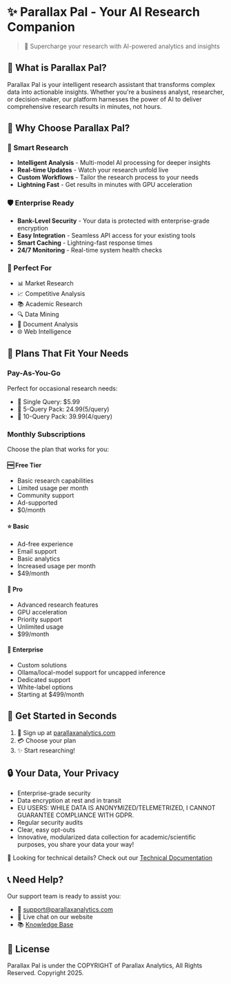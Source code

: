 # ✨ Parallax Pal - Your AI Research Companion

> 🚀 Supercharge your research with AI-powered analytics and insights

## 🌟 What is Parallax Pal?

Parallax Pal is your intelligent research assistant that transforms complex data into actionable insights. Whether you're a business analyst, researcher, or decision-maker, our platform harnesses the power of AI to deliver comprehensive research results in minutes, not hours.

## 💫 Why Choose Parallax Pal?

### 🧠 Smart Research
- **Intelligent Analysis** - Multi-model AI processing for deeper insights
- **Real-time Updates** - Watch your research unfold live
- **Custom Workflows** - Tailor the research process to your needs
- **Lightning Fast** - Get results in minutes with GPU acceleration

### 🛡️ Enterprise Ready
- **Bank-Level Security** - Your data is protected with enterprise-grade encryption
- **Easy Integration** - Seamless API access for your existing tools
- **Smart Caching** - Lightning-fast response times
- **24/7 Monitoring** - Real-time system health checks

### 🎯 Perfect For
- 📊 Market Research
- 📈 Competitive Analysis
- 📚 Academic Research
- 🔍 Data Mining
- 📑 Document Analysis
- 🌐 Web Intelligence

## 💎 Plans That Fit Your Needs

### Pay-As-You-Go
Perfect for occasional research needs:
- 🎯 Single Query: $5.99
- 🎯 5-Query Pack: $24.99 ($5/query)
- 🎯 10-Query Pack: $39.99 ($4/query)

### Monthly Subscriptions
Choose the plan that works for you:

#### 🆓 Free Tier
- Basic research capabilities
- Limited usage per month
- Community support
- Ad-supported
- $0/month

#### ⭐ Basic
- Ad-free experience
- Email support
- Basic analytics
- Increased usage per month
- $49/month

#### 🌟 Pro
- Advanced research features
- GPU acceleration
- Priority support
- Unlimited usage
- $99/month

#### 💎 Enterprise
- Custom solutions
- Ollama/local-model support for uncapped inference
- Dedicated support
- White-label options
- Starting at $499/month

## 🚀 Get Started in Seconds

1. 📝 Sign up at [parallaxanalytics.com](https://parallaxanalytics.com)
2. 💳 Choose your plan
3. ✨ Start researching!

## 🔒 Your Data, Your Privacy

- Enterprise-grade security
- Data encryption at rest and in transit
- EU USERS: WHILE DATA IS ANONYMIZED/TELEMETRIZED, I CANNOT GUARANTEE COMPLIANCE WITH GDPR.
- Regular security audits
- Clear, easy opt-outs
- Innovative, modularized data collection for academic/scientific purposes, you share your data your way!

🔧 Looking for technical details? Check out our [Technical Documentation](TECHNICAL.md)

## 📞 Need Help?

Our support team is ready to assist you:
- 📧 support@parallaxanalytics.com
- 💬 Live chat on our website
- 📚 [Knowledge Base](https://docs.parallaxanalytics.com)

## 📄 License

Parallax Pal is under the COPYRIGHT of Parallax Analytics, All Rights Reserved. Copyright 2025.
